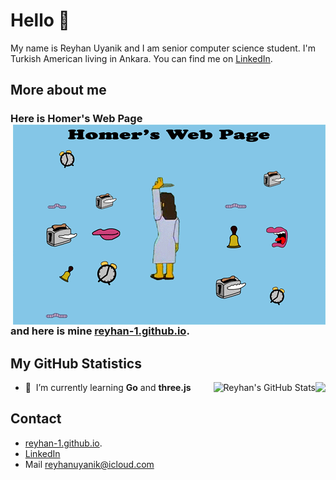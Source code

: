 # Hello 👋
My name is Reyhan Uyanik and I am senior computer science student. I'm Turkish American living in Ankara. You can find me on [LinkedIn](https://www.linkedin.com/in/reyhan-uyanik).


## More about me
### Here is Homer's Web Page <img align="right" src="https://raw.githubusercontent.com/reyhan-1/reyhan-1/master/homer.gif" width="500px" >
### and here is mine  [reyhan-1.github.io](http://reyhan-1.github.io/).

## My GitHub Statistics
<a href="https://github.com/reyhan-1/reyhan-1">
  <img align="right" src="https://github-readme-stats.vercel.app/api/top-langs/?username=reyhan-1&hide=java,html&title_color=ffffff&text_color=c9cacc&icon_color=2bbc8a&bg_color=1d1f21" />
</a>
<a href="https://github.com/reyhan-1/reyhan-1">
  <img align="right" src="https://github-readme-stats.vercel.app/api?username=reyhan-1&show_icons=true&line_height=27&count_private=true&title_color=ffffff&text_color=c9cacc&icon_color=2bbc8a&bg_color=1d1f21" alt="Reyhan's GitHub Stats" />
</a>

- :seedling: &nbsp;I’m currently learning **Go** and **three.js**
## Contact
- [reyhan-1.github.io](http://reyhan-1.github.io/).
- [LinkedIn](https://www.linkedin.com/in/reyhan-uyanik)
- Mail reyhanuyanik@icloud.com





<!--
**reyhan-1/reyhan-1** is a ✨ _special_ ✨ repository because its `README.md` (this file) appears on your GitHub profile.

Here are some ideas to get you started:

- 🔭 I’m currently working on ...
- 🌱 I’m currently learning ...
- 👯 I’m looking to collaborate on ...
- 🤔 I’m looking for help with ...
- 💬 Ask me about ...
- 📫 How to reach me: ...
- 😄 Pronouns: ...
- ⚡ Fun fact: ...
-->
